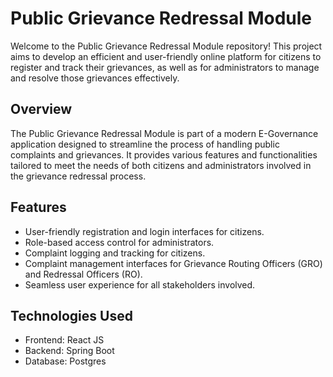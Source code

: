 # Public Grievance Redressal Module

Welcome to the Public Grievance Redressal Module repository! This project aims to develop an efficient and user-friendly online platform for citizens to register and track their grievances, as well as for administrators to manage and resolve those grievances effectively.

## Overview

The Public Grievance Redressal Module is part of a modern E-Governance application designed to streamline the process of handling public complaints and grievances. It provides various features and functionalities tailored to meet the needs of both citizens and administrators involved in the grievance redressal process.

## Features

- User-friendly registration and login interfaces for citizens.
- Role-based access control for administrators.
- Complaint logging and tracking for citizens.
- Complaint management interfaces for Grievance Routing Officers (GRO) and Redressal Officers (RO).
- Seamless user experience for all stakeholders involved.

## Technologies Used

- Frontend: React JS
- Backend: Spring Boot
- Database: Postgres
